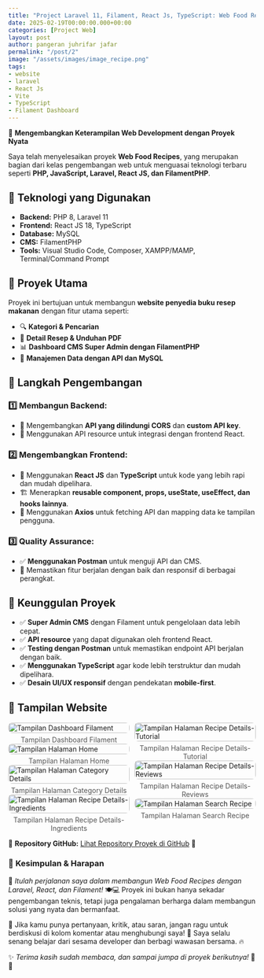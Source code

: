 ```yaml
---
title: "Project Laravel 11, Filament, React Js, TypeScript: Web Food Recipes"
date: 2025-02-19T00:00:00.000+00:00
categories: [Project Web]
layout: post
author: pangeran juhrifar jafar
permalink: "/post/2"
image: "/assets/images/image_recipe.png"
tags:
- website
- laravel
- React Js
- Vite
- TypeScript
- Filament Dashboard
---
```


🚀 **Mengembangkan Keterampilan Web Development dengan Proyek Nyata**

Saya telah menyelesaikan proyek **Web Food Recipes**, yang merupakan bagian dari kelas pengembangan web untuk menguasai teknologi terbaru seperti **PHP, JavaScript, Laravel, React JS, dan FilamentPHP**. 

## 🔧 **Teknologi yang Digunakan**
- **Backend:** PHP 8, Laravel 11
- **Frontend:** React JS 18, TypeScript
- **Database:** MySQL
- **CMS:** FilamentPHP
- **Tools:** Visual Studio Code, Composer, XAMPP/MAMP, Terminal/Command Prompt

## 🎯 **Proyek Utama**
Proyek ini bertujuan untuk membangun **website penyedia buku resep makanan** dengan fitur utama seperti:
- 🔍 **Kategori & Pencarian**
- 📖 **Detail Resep & Unduhan PDF**
- 📊 **Dashboard CMS Super Admin dengan FilamentPHP**
- 🔗 **Manajemen Data dengan API dan MySQL**

## 🔨 **Langkah Pengembangan**
### 1️⃣ **Membangun Backend:** 
   - 🔐 Mengembangkan **API yang dilindungi CORS** dan **custom API key**.
   - 🔗 Menggunakan API resource untuk integrasi dengan frontend React.
   
### 2️⃣ **Mengembangkan Frontend:** 
   - 🎨 Menggunakan **React JS** dan **TypeScript** untuk kode yang lebih rapi dan mudah dipelihara.
   - 🏗️ Menerapkan **reusable component, props, useState, useEffect, dan hooks lainnya**.
   - 🔄 Menggunakan **Axios** untuk fetching API dan mapping data ke tampilan pengguna.

### 3️⃣ **Quality Assurance:**
   - ✅ **Menggunakan Postman** untuk menguji API dan CMS.
   - 📱 Memastikan fitur berjalan dengan baik dan responsif di berbagai perangkat.

## 🌟 **Keunggulan Proyek**
- ✅ **Super Admin CMS** dengan Filament untuk pengelolaan data lebih cepat.  
- ✅ **API resource** yang dapat digunakan oleh frontend React.  
- ✅ **Testing dengan Postman** untuk memastikan endpoint API berjalan dengan baik.  
- ✅ **Menggunakan TypeScript** agar kode lebih terstruktur dan mudah dipelihara.  
- ✅ **Desain UI/UX responsif** dengan pendekatan **mobile-first**.


## 📸 **Tampilan Website**

<style>
  .gallery {
    column-count: 2; /* 2 kolom, bisa diubah sesuai kebutuhan */
    column-gap: 10px; /* Jarak antar kolom */
  }

  .gallery figure {
    margin: 0;
    padding: 0;
    break-inside: avoid; /* Mencegah gambar terpotong */
  }

  .gallery img {
    width: 100%;
    border-radius: 8px;
    display: block;
  }

  .gallery figcaption {
    font-size: 14px;
    text-align: center;
    margin-top: 5px;
    color: #555; /* Warna teks caption */
  }
</style>

<div class="gallery mb-4">
  <figure>
    <img src="/assets/images/dashboard-filament.png" alt="Tampilan Dashboard Filament">
    <figcaption>Tampilan Dashboard Filament</figcaption>
  </figure>
  <figure>
    <img src="/assets/images/halaman-browse.png" alt="Tampilan Halaman Home">
    <figcaption>Tampilan Halaman Home</figcaption>
  </figure>
  <figure>
    <img src="/assets/images/category-details.png" alt="Tampilan Halaman Category Details">
    <figcaption>Tampilan Halaman Category Details</figcaption>
  </figure>
  <figure>
    <img src="/assets/images/recipe-details-ingredients.png" alt="Tampilan Halaman Recipe Details-Ingredients">
    <figcaption>Tampilan Halaman Recipe Details-Ingredients</figcaption>
  </figure>
  <figure>
    <img src="/assets/images/recipe-details-tutorial.png" alt="Tampilan Halaman Recipe Details-Tutorial">
    <figcaption>Tampilan Halaman Recipe Details-Tutorial</figcaption>
  </figure>
  <figure>
    <img src="/assets/images/recipe-details-review.png" alt="Tampilan Halaman Recipe Details-Reviews">
    <figcaption>Tampilan Halaman Recipe Details-Reviews</figcaption>
  </figure>
  <figure>
    <img src="/assets/images/search-recipe.png" alt="Tampilan Halaman Search Recipe">
    <figcaption>Tampilan Halaman Search Recipe</figcaption>
  </figure>
</div>

🔗 **Repository GitHub:** <a target="_blank" href="https://github.com/PangeranJJ4321/Project-Laravel-React-Js">Lihat Repository Proyek di GitHub</a> 🚀

### 🚀 **Kesimpulan & Harapan**  

🎉 *Itulah perjalanan saya dalam membangun Web Food Recipes dengan Laravel, React, dan Filament!* 🍽️💻 Proyek ini bukan hanya sekadar pengembangan teknis, tetapi juga pengalaman berharga dalam membangun solusi yang nyata dan bermanfaat.  

💬 Jika kamu punya pertanyaan, kritik, atau saran, jangan ragu untuk berdiskusi di kolom komentar atau menghubungi saya! 📩 Saya selalu senang belajar dari sesama developer dan berbagi wawasan bersama. 🔥  

✨ *Terima kasih sudah membaca, dan sampai jumpa di proyek berikutnya!* 🚀🎯
